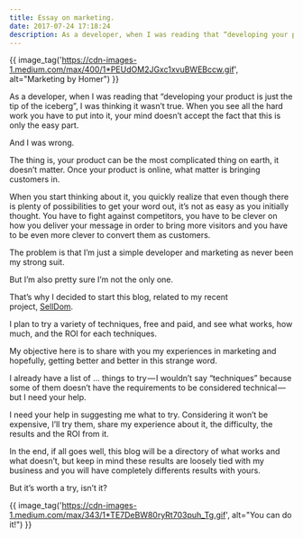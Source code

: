 ```yaml
---
title: Essay on marketing.
date: 2017-07-24 17:18:24
description: As a developer, when I was reading that “developing your product is just the tip of the iceberg”, I was thinking it wasn’t true. When you see all the hard work you have to put into it, your mind doesn’t accept the fact that this is only the easy part. And I was wrong.
---
```


{{ image_tag('https://cdn-images-1.medium.com/max/400/1*PEUdOM2JGxc1xvuBWEBccw.gif', alt="Marketing by Homer") }}

As a developer, when I was reading that “developing your product is just the tip of the iceberg”, I was thinking it wasn’t true.
When you see all the hard work you have to put into it, your mind doesn’t accept the fact that this is only the easy part.

And I was wrong.

The thing is, your product can be the most complicated thing on earth, it doesn’t matter. Once your product is online, what matter is bringing customers in.

When you start thinking about it, you quickly realize that even though there is plenty of possibilities to get your word out, it’s not as easy as you initially thought. You have to fight against competitors, you have to be clever on how you deliver your message in order to bring more visitors and you have to be even more clever to convert them as customers.

The problem is that I’m just a simple developer and marketing as never been my strong suit.

But I’m also pretty sure I’m not the only one.

That’s why I decided to start this blog, related to my recent project, [SellDom](https://www.selldom.io).

I plan to try a variety of techniques, free and paid, and see what works, how much, and the ROI for each techniques.

My objective here is to share with you my experiences in marketing and hopefully, getting better and better in this strange word.

I already have a list of … things to try — I wouldn’t say “techniques” because some of them doesn’t have the requirements to be considered technical — but I need your help.

I need your help in suggesting me what to try. Considering it won’t be expensive, I’ll try them, share my experience about it, the difficulty, the results and the ROI from it.

In the end, if all goes well, this blog will be a directory of what works and what doesn’t, but keep in mind these results are loosely tied with my business and you will have completely differents results with yours.

But it’s worth a try, isn’t it?

{{ image_tag('https://cdn-images-1.medium.com/max/343/1*TE7DeBW80ryRt703puh_Tg.gif', alt="You can do it!") }}